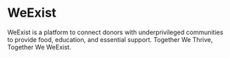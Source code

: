 # WeExist
WeExist is a platform to connect donors with underprivileged communities to provide food, education, and essential support. Together We Thrive, Together We WeExist.

